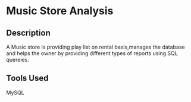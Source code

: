 # Music Store Analysis
## Description
A Music store is providing play list on rental basis,manages the database and helps the owner by providing different types of reports using SQL quereies.
## Tools Used
MySQL


